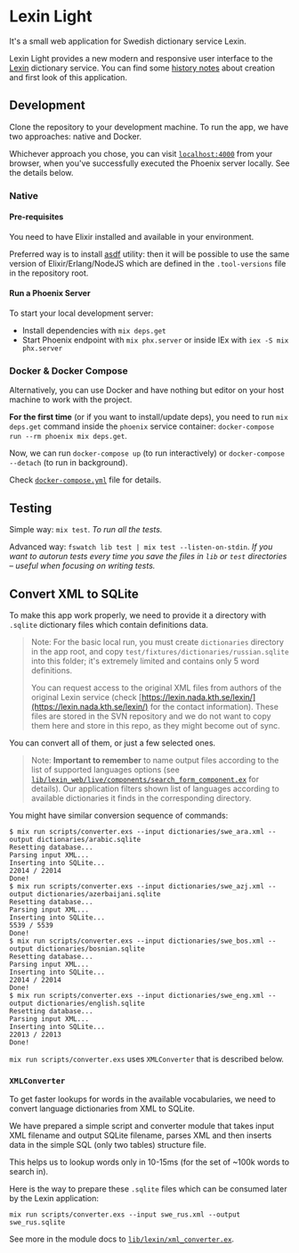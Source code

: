 # Lexin Light

It's a small web application for Swedish dictionary service Lexin.

Lexin Light provides a new modern and responsive user interface to the [Lexin](http://lexin2.nada.kth.se/lexin/) dictionary service. You can find some [history notes](docs/HISTORY.md) about creation and first look of this application.

## Development

Clone the repository to your development machine. To run the app, we have two approaches: native and Docker.

Whichever approach you chose, you can visit [`localhost:4000`](http://localhost:4000) from your browser, when you've successfully executed the Phoenix server locally. See the details below.

### Native

#### Pre-requisites

You need to have Elixir installed and available in your environment.

Preferred way is to install [asdf](https://asdf-vm.com/) utility: then it will be possible to use the same version of Elixir/Erlang/NodeJS which are defined in the `.tool-versions` file in the repository root.

#### Run a Phoenix Server

To start your local development server:

* Install dependencies with `mix deps.get`
* Start Phoenix endpoint with `mix phx.server` or inside IEx with `iex -S mix phx.server`

### Docker & Docker Compose

Alternatively, you can use Docker and have nothing but editor on your host machine to work with the project.

**For the first time** (or if you want to install/update deps), you need to run `mix deps.get` command inside the `phoenix` service container: `docker-compose run --rm phoenix mix deps.get`.

Now, we can run `docker-compose up` (to run interactively) or `docker-compose --detach` (to run in background).

Check [`docker-compose.yml`](docker-compose.yml) file for details.

## Testing

Simple way: `mix test`. _To run all the tests._

Advanced way: `fswatch lib test | mix test --listen-on-stdin`. _If you want to autorun tests every time you save the files in `lib` or `test` directories – useful when focusing on writing tests._

## Convert XML to SQLite

To make this app work properly, we need to provide it a directory with `.sqlite` dictionary files which contain definitions data.

> Note: For the basic local run, you must create `dictionaries` directory in the app root, and copy `test/fixtures/dictionaries/russian.sqlite` into this folder; it's extremely limited and contains only 5 word definitions.
>
> You can request access to the original XML files from authors of the original Lexin service (check [https://lexin.nada.kth.se/lexin/](https://lexin.nada.kth.se/lexin/) for the contact information). These files are stored in the SVN repository and we do not want to copy them here and store in this repo, as they might become out of sync.

You can convert all of them, or just a few selected ones.

> Note: **Important to remember** to name output files according to the list of supported languages options (see [`lib/lexin_web/live/components/search_form_component.ex`](https://github.com/cr0t/lexin/blob/master/lib/lexin_web/live/components/search_form_component.ex#L32-L52) for details). Our application filters shown list of languages according to available dictionaries it finds in the corresponding directory.

You might have similar conversion sequence of commands:

```console
$ mix run scripts/converter.exs --input dictionaries/swe_ara.xml --output dictionaries/arabic.sqlite
Resetting database...
Parsing input XML...
Inserting into SQLite...
22014 / 22014
Done!
$ mix run scripts/converter.exs --input dictionaries/swe_azj.xml --output dictionaries/azerbaijani.sqlite
Resetting database...
Parsing input XML...
Inserting into SQLite...
5539 / 5539
Done!
$ mix run scripts/converter.exs --input dictionaries/swe_bos.xml --output dictionaries/bosnian.sqlite
Resetting database...
Parsing input XML...
Inserting into SQLite...
22014 / 22014
Done!
$ mix run scripts/converter.exs --input dictionaries/swe_eng.xml --output dictionaries/english.sqlite
Resetting database...
Parsing input XML...
Inserting into SQLite...
22013 / 22013
Done!
```

`mix run scripts/converter.exs` uses `XMLConverter` that is described below.

### `XMLConverter`

To get faster lookups for words in the available vocabularies, we need to convert language dictionaries from XML to SQLite.

We have prepared a simple script and converter module that takes input XML filename and output SQLite filename, parses XML and then inserts data in the simple SQL (only two tables) structure file.

This helps us to lookup words only in 10-15ms (for the set of ~100k words to search in).

Here is the way to prepare these `.sqlite` files which can be consumed later by the Lexin application:

```console
mix run scripts/converter.exs --input swe_rus.xml --output swe_rus.sqlite
```

See more in the module docs to [`lib/lexin/xml_converter.ex`](lib/lexin/xml_converter.ex).
